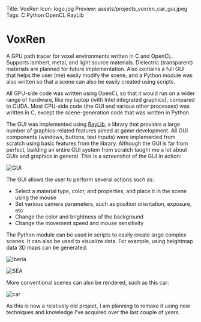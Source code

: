 Title: VoxRen
Icon: logo.jpg
Preview: assets/projects_voxren_car_gui.jpeg
Tags: C Python OpenCL RayLib

# VoxRen

A GPU path tracer for voxel environments written in C and OpenCL. Supports lambert, metal, and light source materials. Dielectric (transparent) materials are planned for future implementation. Also contains a full GUI that helps the user (me) easily modify the scene, and a Python module was also written so that a scene can also be easily created using scripts.

All GPU-side code was written using OpenCL so that it would run on a wider range of hardware, like my laptop (with Intel integrated graphics), compared to CUDA. Most CPU-side code (the GUI and various other processes) was written in C, except the scene-generation code that was written in Python.

The GUI was implemented using [RayLib](https://www.raylib.com/), a library that provides a large number of graphics-related features aimed at game development. All GUI components (windows, buttons, text inputs) were implemented from scratch using basic features from the library. Although the GUI is far from perfect, building an entire GUI system from scratch taught me a lot about GUIs and graphics in general. This is a screenshot of the GUI in action: 

![GUI](assets/projects_voxren_iberia_gui.jpeg)

The GUI allows the user to perform several actions such as:

- Select a material type, color, and properties, and place it in the scene using the mouse
- Set various camera parameters, such as position orientation, exposure, etc
- Change the color and brightness of the background
- Change the movement speed and mouse sensitivity

The Python module can be used in scripts to easily create large complex scenes. It can also be used to visualize data. For example, using heightmap data 3D maps can be generated:

![Iberia](assets/projects_voxren_iberia.jpeg)

![SEA](assets/projects_voxren_sea.jpeg)

More conventional scenes can also be rendered, such as this car:

![car](assets/projects_voxren_car.jpeg)

As this is now a relatively old project, I am planning to remake it using new techniques and knowledge I've acquired over the last couple of years.